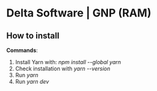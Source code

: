 # Delta Software | GNP (RAM)

## How to install

**Commands**:
1. Install Yarn with: _npm install --global yarn_
2. Check installation with _yarn --version_
3. Run _yarn_
4. Run _yarn dev_